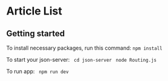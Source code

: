 # Article List


## Getting started
To install necessary packages, run this command:
```npm install ```

To start your json-server:
``` cd json-server```
``` node Routing.js```

To run app:
``` npm run dev```
